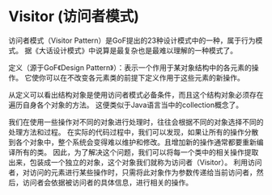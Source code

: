# Visitor (访问者模式)

访问者模式（Visitor Pattern）是GoF提出的23种设计模式中的一种，属于行为模式。
据《大话设计模式》中说算是最复杂也是最难以理解的一种模式了。

定义（源于GoF《Design Pattern》）：表示一个作用于某对象结构中的各元素的操作。
它使你可以在不改变各元素类的前提下定义作用于这些元素的新操作。

从定义可以看出结构对象是使用访问者模式必备条件，而且这个结构对象必须存在遍历自身各个对象的方法。
这便类似于Java语言当中的collection概念了。

我们在使用一些操作对不同的对象进行处理时，往往会根据不同的对象选择不同的处理方法和过程。
在实际的代码过程中，我们可以发现，如果让所有的操作分散到各个对象中，整个系统会变得难以维护和修改。且增加新的操作通常都要重新编译所有的类。
因此，为了解决这个问题，我们可以将每一个类中的相关操作提取出来，包装成一个独立的对象，这个对象我们就称为访问者（Visitor）。
利用访问者，对访问的元素进行某些操作时，只需将此对象作为参数传递给当前访问者，然后，访问者会依据被访问者的具体信息，进行相关的操作。